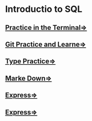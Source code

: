 # Introductio to SQL 





##  [Practice in the Terminal=>](terminal.md)

##  [Git Practice and Learne=>](GitPractice.md)
##  [Type Practice=>](typepractice.md)
##  [Marke Down=>](marke.md)
## [Express=>](express.md)
## [Express=>](Es6.md)